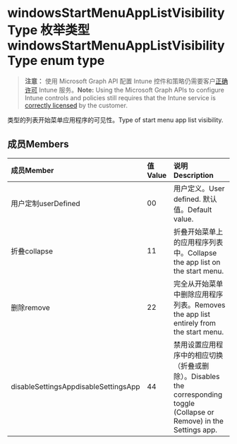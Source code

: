 # <a name="windowsstartmenuapplistvisibilitytype-enum-type"></a><span data-ttu-id="bce89-101">windowsStartMenuAppListVisibilityType 枚举类型</span><span class="sxs-lookup"><span data-stu-id="bce89-101">windowsStartMenuAppListVisibilityType enum type</span></span>

> <span data-ttu-id="bce89-102">**注意：** 使用 Microsoft Graph API 配置 Intune 控件和策略仍需要客户[正确许可](https://go.microsoft.com/fwlink/?linkid=839381) Intune 服务。</span><span class="sxs-lookup"><span data-stu-id="bce89-102">**Note:** Using the Microsoft Graph APIs to configure Intune controls and policies still requires that the Intune service is [correctly licensed](https://go.microsoft.com/fwlink/?linkid=839381) by the customer.</span></span>

<span data-ttu-id="bce89-103">类型的列表开始菜单应用程序的可见性。</span><span class="sxs-lookup"><span data-stu-id="bce89-103">Type of start menu app list visibility.</span></span>
## <a name="members"></a><span data-ttu-id="bce89-104">成员</span><span class="sxs-lookup"><span data-stu-id="bce89-104">Members</span></span>
|<span data-ttu-id="bce89-105">成员</span><span class="sxs-lookup"><span data-stu-id="bce89-105">Member</span></span>|<span data-ttu-id="bce89-106">值</span><span class="sxs-lookup"><span data-stu-id="bce89-106">Value</span></span>|<span data-ttu-id="bce89-107">说明</span><span class="sxs-lookup"><span data-stu-id="bce89-107">Description</span></span>|
|:---|:---|:---|
|<span data-ttu-id="bce89-108">用户定制</span><span class="sxs-lookup"><span data-stu-id="bce89-108">userDefined</span></span>|<span data-ttu-id="bce89-109">0</span><span class="sxs-lookup"><span data-stu-id="bce89-109">0</span></span>|<span data-ttu-id="bce89-110">用户定义。</span><span class="sxs-lookup"><span data-stu-id="bce89-110">User defined.</span></span> <span data-ttu-id="bce89-111">默认值。</span><span class="sxs-lookup"><span data-stu-id="bce89-111">Default value.</span></span>|
|<span data-ttu-id="bce89-112">折叠</span><span class="sxs-lookup"><span data-stu-id="bce89-112">collapse</span></span>|<span data-ttu-id="bce89-113">1</span><span class="sxs-lookup"><span data-stu-id="bce89-113">1</span></span>|<span data-ttu-id="bce89-114">折叠开始菜单上的应用程序列表中。</span><span class="sxs-lookup"><span data-stu-id="bce89-114">Collapse the app list on the start menu.</span></span>|
|<span data-ttu-id="bce89-115">删除</span><span class="sxs-lookup"><span data-stu-id="bce89-115">remove</span></span>|<span data-ttu-id="bce89-116">2</span><span class="sxs-lookup"><span data-stu-id="bce89-116">2</span></span>|<span data-ttu-id="bce89-117">完全从开始菜单中删除应用程序列表。</span><span class="sxs-lookup"><span data-stu-id="bce89-117">Removes the app list entirely from the start menu.</span></span>|
|<span data-ttu-id="bce89-118">disableSettingsApp</span><span class="sxs-lookup"><span data-stu-id="bce89-118">disableSettingsApp</span></span>|<span data-ttu-id="bce89-119">4</span><span class="sxs-lookup"><span data-stu-id="bce89-119">4</span></span>|<span data-ttu-id="bce89-120">禁用设置应用程序中的相应切换 （折叠或删除）。</span><span class="sxs-lookup"><span data-stu-id="bce89-120">Disables the corresponding toggle (Collapse or Remove) in the Settings app.</span></span>|



